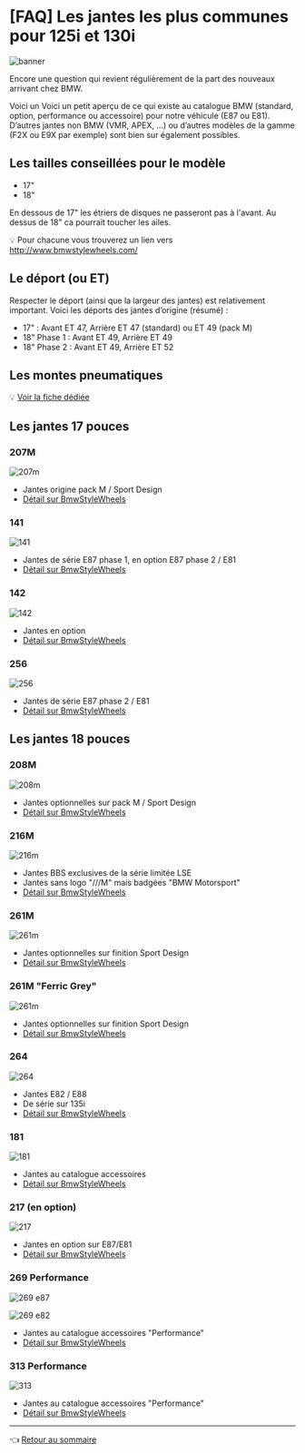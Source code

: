 # [FAQ] Les jantes les plus communes pour 125i et 130i

![banner](../images/jantes/jantes_banner.jpg)

Encore une question qui revient régulièrement de la part des nouveaux arrivant chez BMW.

Voici un Voici un petit aperçu de ce qui existe au catalogue BMW (standard, option, performance ou accessoire) pour notre véhicule (E87 ou E81). D’autres jantes non BMW (VMR, APEX, ...) ou d’autres modèles de la gamme (F2X ou E9X par exemple) sont bien sur également possibles.

## Les tailles conseillées pour le modèle

- 17"
- 18"

En dessous de 17" les étriers de disques ne passeront pas à l'avant. Au dessus de 18" ca pourrait toucher les ailes.

:bulb: Pour chacune vous trouverez un lien vers <http://www.bmwstylewheels.com/>

## Le déport (ou ET)

Respecter le déport (ainsi que la largeur des jantes) est relativement important. Voici les déports des jantes d’origine (résumé) :

- 17" : Avant ET 47, Arrière ET 47 (standard) ou ET 49 (pack M)
- 18" Phase 1 : Avant ET 49, Arrière ET 49
- 18" Phase 2 : Avant ET 49, Arrière ET 52

## Les montes pneumatiques

:bulb: [Voir la fiche dédiée](pneus.md)

## Les jantes 17 pouces

### 207M

![207m](../images/jantes/207m.jpg)

- Jantes origine pack M / Sport Design
- [Détail sur BmwStyleWheels](http://www.bmwstylewheels.com/bmw/207)

### 141

![141](../images/jantes/141.jpg)

- Jantes de série E87 phase 1, en option E87 phase 2 / E81
- [Détail sur BmwStyleWheels](http://www.bmwstylewheels.com/bmw/141)

### 142

![142](../images/jantes/142.jpg)

- Jantes en option
- [Détail sur BmwStyleWheels](http://www.bmwstylewheels.com/bmw/142)

### 256

![256](../images/jantes/256.jpg)

- Jantes de série E87 phase 2 / E81
- [Détail sur BmwStyleWheels](http://www.bmwstylewheels.com/bmw/256)

## Les jantes 18 pouces

### 208M

![208m](../images/jantes/208m.jpg)

- Jantes optionnelles sur pack M / Sport Design
- [Détail sur BmwStyleWheels](http://www.bmwstylewheels.com/bmw/208)

### 216M

![216m](../images/jantes/216m.jpg)

- Jantes BBS exclusives de la série limitée LSE
- Jantes sans logo "///M" mais badgées "BMW Motorsport"
- [Détail sur BmwStyleWheels](http://www.bmwstylewheels.com/bmw/216)

### 261M

![261m](../images/jantes/261m.jpg)

- Jantes optionnelles sur finition Sport Design
- [Détail sur BmwStyleWheels](http://www.bmwstylewheels.com/bmw/261)

### 261M "Ferric Grey"

![261m](../images/jantes/261m_ferric.jpg)

- Jantes optionnelles sur finition Sport Design
- [Détail sur BmwStyleWheels](http://www.bmwstylewheels.com/bmw/261)

### 264

![264](../images/jantes/264.jpg)

- Jantes E82 / E88
- De série sur 135i
- [Détail sur BmwStyleWheels](http://www.bmwstylewheels.com/bmw/264)

### 181

![181](../images/jantes/181.jpg)

- Jantes au catalogue accessoires
- [Détail sur BmwStyleWheels](http://www.bmwstylewheels.com/bmw/181)

### 217 (en option)

![217](../images/jantes/217.jpg)

- Jantes en option sur E87/E81
- [Détail sur BmwStyleWheels](http://www.bmwstylewheels.com/bmw/217)

### 269 Performance

![269 e87](../images/jantes/269m.jpg)

![269 e82](../images/jantes/269m_2.jpg)

- Jantes au catalogue accessoires "Performance"
- [Détail sur BmwStyleWheels](http://www.bmwstylewheels.com/bmw/269)

### 313 Performance

![313](../images/jantes/313m.jpg)

- Jantes au catalogue accessoires "Performance"
- [Détail sur BmwStyleWheels](http://www.bmwstylewheels.com/bmw/313)

---
:point_left: [Retour au sommaire](../README.md#sommaire)
